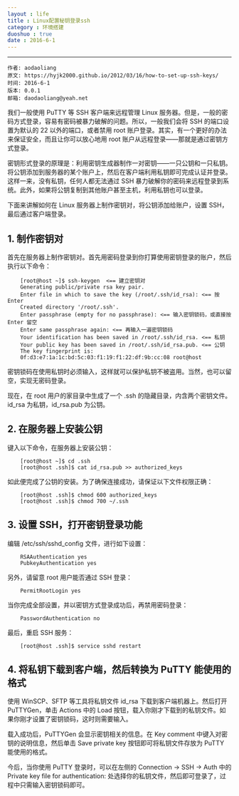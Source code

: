 ```yaml
---
layout : life
title : Linux配置秘钥登录ssh
category : 环境搭建
duoshuo : true
date : 2016-6-1
---
```



******

	作者: aodaoliang
    原文: https://hyjk2000.github.io/2012/03/16/how-to-set-up-ssh-keys/
	时间: 2016-6-1
    版本: 0.0.1
	邮箱: daodaoliang@yeah.net

<!-- more -->

我们一般使用 PuTTY 等 SSH 客户端来远程管理 Linux 服务器。但是，一般的密码方式登录，容易有密码被暴力破解的问题。所以，一般我们会将 SSH 的端口设置为默认的 22 以外的端口，或者禁用 root 账户登录。其实，有一个更好的办法来保证安全，而且让你可以放心地用 root 账户从远程登录——那就是通过密钥方式登录。

密钥形式登录的原理是：利用密钥生成器制作一对密钥——一只公钥和一只私钥。将公钥添加到服务器的某个账户上，然后在客户端利用私钥即可完成认证并登录。这样一来，没有私钥，任何人都无法通过 SSH 暴力破解你的密码来远程登录到系统。此外，如果将公钥复制到其他账户甚至主机，利用私钥也可以登录。

下面来讲解如何在 Linux 服务器上制作密钥对，将公钥添加给账户，设置 SSH，最后通过客户端登录。

## 1. 制作密钥对

首先在服务器上制作密钥对。首先用密码登录到你打算使用密钥登录的账户，然后执行以下命令：

```
    [root@host ~]$ ssh-keygen  <== 建立密钥对
    Generating public/private rsa key pair.
    Enter file in which to save the key (/root/.ssh/id_rsa): <== 按 Enter
    Created directory '/root/.ssh'.
    Enter passphrase (empty for no passphrase): <== 输入密钥锁码，或直接按 Enter 留空
    Enter same passphrase again: <== 再输入一遍密钥锁码
    Your identification has been saved in /root/.ssh/id_rsa. <== 私钥
    Your public key has been saved in /root/.ssh/id_rsa.pub. <== 公钥
    The key fingerprint is:
    0f:d3:e7:1a:1c:bd:5c:03:f1:19:f1:22:df:9b:cc:08 root@host
```

密钥锁码在使用私钥时必须输入，这样就可以保护私钥不被盗用。当然，也可以留空，实现无密码登录。

现在，在 root 用户的家目录中生成了一个 .ssh 的隐藏目录，内含两个密钥文件。id_rsa 为私钥，id_rsa.pub 为公钥。

## 2. 在服务器上安装公钥

键入以下命令，在服务器上安装公钥：

```
    [root@host ~]$ cd .ssh
    [root@host .ssh]$ cat id_rsa.pub >> authorized_keys
```

如此便完成了公钥的安装。为了确保连接成功，请保证以下文件权限正确：

```
	[root@host .ssh]$ chmod 600 authorized_keys
	[root@host .ssh]$ chmod 700 ~/.ssh
```

## 3. 设置 SSH，打开密钥登录功能

编辑 /etc/ssh/sshd_config 文件，进行如下设置：

```
	RSAAuthentication yes
	PubkeyAuthentication yes
```

另外，请留意 root 用户能否通过 SSH 登录：

```
	PermitRootLogin yes
```

当你完成全部设置，并以密钥方式登录成功后，再禁用密码登录：

```
	PasswordAuthentication no
```

最后，重启 SSH 服务：

```
	[root@host .ssh]$ service sshd restart
```

## 4. 将私钥下载到客户端，然后转换为 PuTTY 能使用的格式

使用 WinSCP、SFTP 等工具将私钥文件 id_rsa 下载到客户端机器上。然后打开 PuTTYGen，单击 Actions 中的 Load 按钮，载入你刚才下载到的私钥文件。如果你刚才设置了密钥锁码，这时则需要输入。

载入成功后，PuTTYGen 会显示密钥相关的信息。在 Key comment 中键入对密钥的说明信息，然后单击 Save private key 按钮即可将私钥文件存放为 PuTTY 能使用的格式。

今后，当你使用 PuTTY 登录时，可以在左侧的 Connection -> SSH -> Auth 中的 Private key file for authentication: 处选择你的私钥文件，然后即可登录了，过程中只需输入密钥锁码即可。

